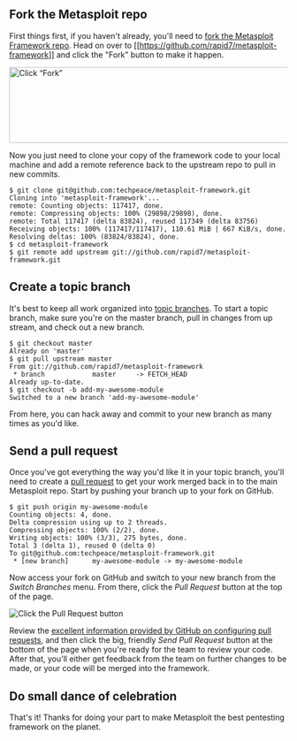 ## Fork the Metasploit repo

First things first, if you haven't already, you'll need to [fork the Metasploit Framework repo](http://help.github.com/fork-a-repo/). Head on over to [[https://github.com/rapid7/metasploit-framework]] and click the "Fork" button to make it happen.

<img src="http://help.github.com/images/bootcamp/bootcamp_3_fork.jpg" width="558" height="137" alt="Click &ldquo;Fork&rdquo;"  />

Now you just need to clone your copy of the framework code to your local machine and add a remote reference back to the upstream repo to pull in new commits.

```console
$ git clone git@github.com:techpeace/metasploit-framework.git
Cloning into 'metasploit-framework'...
remote: Counting objects: 117417, done.
remote: Compressing objects: 100% (29898/29898), done.
remote: Total 117417 (delta 83824), reused 117349 (delta 83756)
Receiving objects: 100% (117417/117417), 110.61 MiB | 667 KiB/s, done.
Resolving deltas: 100% (83824/83824), done.
$ cd metasploit-framework
$ git remote add upstream git://github.com/rapid7/metasploit-framework.git
```

## Create a topic branch

It's best to keep all work organized into [topic branches](http://progit.org/book/ch3-4.html). To start a topic branch, make sure you're on the master branch, pull in changes from up stream, and check out a new branch.

```console
$ git checkout master
Already on 'master'
$ git pull upstream master
From git://github.com/rapid7/metasploit-framework
 * branch            master     -> FETCH_HEAD
Already up-to-date.
$ git checkout -b add-my-awesome-module
Switched to a new branch 'add-my-awesome-module'
```

From here, you can hack away and commit to your new branch as many times as you'd like.

## Send a pull request

Once you've got everything the way you'd like it in your topic branch, you'll need to create a [pull request](http://help.github.com/send-pull-requests/) to get your work merged back in to the main Metasploit repo. Start by pushing your branch up to your fork on GitHub.

```console
$ git push origin my-awesome-module
Counting objects: 4, done.
Delta compression using up to 2 threads.
Compressing objects: 100% (2/2), done.
Writing objects: 100% (3/3), 275 bytes, done.
Total 3 (delta 1), reused 0 (delta 0)
To git@github.com:techpeace/metasploit-framework.git
 * [new branch]      my-awesome-module -> my-awesome-module
```

Now access your fork on GitHub and switch to your new branch from the *Switch Branches* menu. From there, click the *Pull Request* button at the top of the page.

![Click the Pull Request button](http://img.skitch.com/20100831-qfk1c9wyt89pfgfxg61bh1r8rn.png)

Review the [excellent information provided by GitHub on configuring pull requests](http://help.github.com/send-pull-requests/), and then click the big, friendly *Send Pull Request* button at the bottom of the page when you're ready for the team to review your code. After that, you'll either get feedback from the team on further changes to be made, or your code will be merged into the framework.

## Do small dance of celebration

That's it! Thanks for doing your part to make Metasploit the best pentesting framework on the planet.



